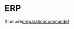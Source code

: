 # ERP

[!include[preparationcommande](erp.preparationcommande.autogen.md)]










































































































